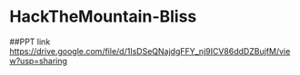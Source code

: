 # HackTheMountain-Bliss
##PPT link
https://drive.google.com/file/d/1IsDSeQNajdgFFY_nj9ICV86ddDZBujfM/view?usp=sharing
